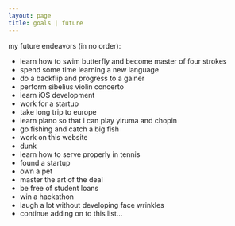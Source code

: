 ```yaml
---
layout: page
title: goals | future
---
```


my future endeavors (in no order):

- learn how to swim butterfly and become master of four strokes
- spend some time learning a new language
- do a backflip and progress to a gainer
- perform sibelius violin concerto
- learn iOS development
- work for a startup
- take long trip to europe
- learn piano so that i can play yiruma and chopin
- go fishing and catch a big fish
- work on this website
- dunk
- learn how to serve properly in tennis
- found a startup
- own a pet
- master the art of the deal
- be free of student loans
- win a hackathon
- laugh a lot without developing face wrinkles
- continue adding on to this list... 